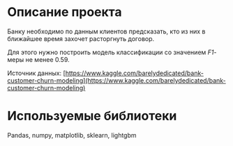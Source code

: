 # Описание проекта

Банку необходимо по данным клиентов предсказать, кто из них в ближайшее время захочет расторгнуть договор.

Для этого нужно построить модель классификации со  значением *F1*-меры не менее 0.59.

Источник данных: [https://www.kaggle.com/barelydedicated/bank-customer-churn-modeling](https://www.kaggle.com/barelydedicated/bank-customer-churn-modeling)


# Используемые библиотеки

Pandas, numpy, matplotlib, sklearn, lightgbm

